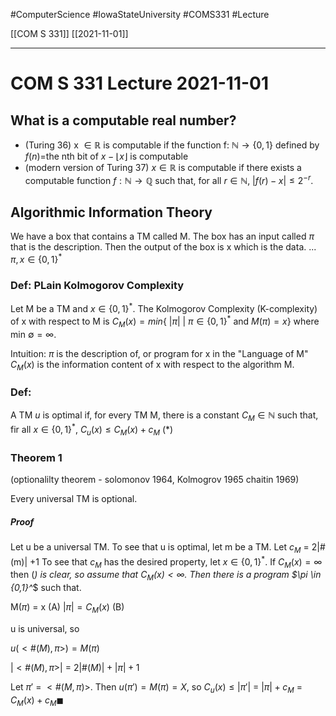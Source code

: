 #ComputerScience  #IowaStateUniversity  #COMS331 
#Lecture

[[COM S 331]] [[2021-11-01]]

---

# COM S 331 Lecture 2021-11-01

## What is a computable real number? 

- (Turing 36)  x $\in \mathbb{R}$ is computable if the function f: $\mathbb{N} \rightarrow \{0,1\}$ defined by $f(n) =$the nth bit of $x-\lfloor x \rfloor$ is computable
- (modern version of Turing 37) $x \in \mathbb{R}$ is computable if there exists a computable function $f : \mathbb{N} \rightarrow \mathbb{Q}$ such that, for all $r \in \mathbb{N}$, $|f(r) - x| \leq 2^{-r}$.


## Algorithmic Information Theory

We have a box that contains a TM called M. The box has an input called $\pi$ that is the description. Then the output of the box is x which is the data.  ...  $\pi, x \in \{0,1\}^*$

### Def: PLain Kolmogorov Complexity

Let M be a TM and $x \in \{0,1\}^*$. The Kolmogorov Complexity (K-complexity) of x with respect to M is $C_M (x) = min\{\ |\pi| \ |\ \pi \in \{0,1\}^*\ \text{and}\ M(\pi) = x\}$ where min $\emptyset = \infty$.

Intuition: $\pi$ is the description of, or program for x in the "Language of M" $C_M(x)$ is the information content of x with respect to the algorithm M.

### Def: 

A TM $u$ is optimal if, for every TM  M, there is a constant $C_M \in \mathbb{N}$ such that, fir all $x \in \{0,1\}^*$, $C_u(x) \leq C_M(x) + c_M$ (*)

### Theorem 1

(optionalilty theorem - solomonov 1964, Kolmogrov 1965 chaitin 1969) 

Every universal TM is optional.

##### Proof 
Let u be a universal TM. To  see that u is optimal, let m be a TM. Let $c_M$ = 2|#(m)| +1 
To see that $c_M$ has the desired property, let $x \in \{0,1\}^*$. 
If $C_M(x) = \infty$ then (*) is clear, so assume that $C_M(x) < \infty$. Then there is a program $\pi \in \{0,1}^*$ such that. 

M($\pi$) = x (A)
$|\pi| = C_M(x)$ (B)

u is universal, so 

$u(<\#(M), \pi>) = M(\pi)$

$|<\#(M), \pi>|$ = $2|\#(M)| + |\pi| + 1$

Let $\pi'$ = $<\#(M, \pi)>$. Then $u(\pi') = M(\pi)=X$, so $C_u(x) \leq |\pi'|$ = $|\pi| + c_M$ = $C_M(x) + c_M \blacksquare$